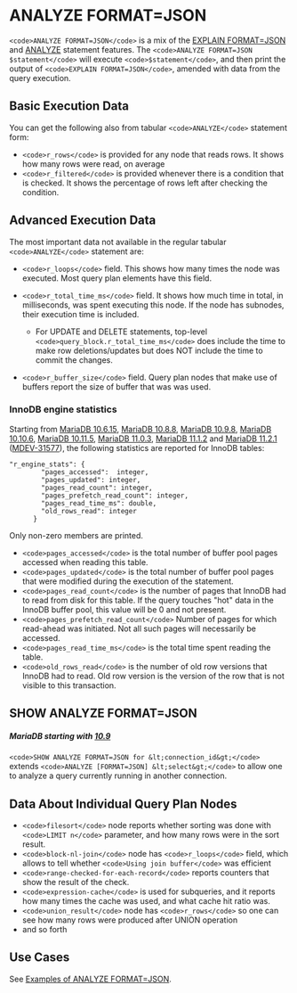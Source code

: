 
# ANALYZE FORMAT=JSON

`<code>ANALYZE FORMAT=JSON</code>` is a mix of the [EXPLAIN FORMAT=JSON](../../../../../../general-resources/learning-and-training/training-and-tutorials/advanced-mariadb-articles/development-articles/outdated-pages/explain-formatjson-in-mysql.md) and [ANALYZE](analyze-statement.md) statement features. The `<code>ANALYZE FORMAT=JSON $statement</code>` will execute `<code>$statement</code>`, and then print the output of `<code>EXPLAIN FORMAT=JSON</code>`, amended with data from the query execution.


## Basic Execution Data


You can get the following also from tabular `<code>ANALYZE</code>` statement form:


* `<code>r_rows</code>` is provided for any node that reads rows. It shows how many rows were read, on average
* `<code>r_filtered</code>` is provided whenever there is a condition that is checked. It shows the percentage of rows left after checking the condition.


## Advanced Execution Data


The most important data not available in the regular tabular `<code>ANALYZE</code>` statement are:


* `<code>r_loops</code>` field. This shows how many times the node was executed. Most query plan elements have this field.
* `<code>r_total_time_ms</code>` field. It shows how much time in total, in milliseconds, was spent executing this node. If the node has subnodes, their execution time is included.

  * For UPDATE and DELETE statements, top-level `<code>query_block.r_total_time_ms</code>` does include the time to make row deletions/updates but does NOT include the time to commit the changes.
* `<code>r_buffer_size</code>` field. Query plan nodes that make use of buffers report the size of buffer that was was used.


### InnoDB engine statistics


Starting from [MariaDB 10.6.15](../../../../../../release-notes/mariadb-community-server/release-notes-mariadb-10-6-series/mariadb-10-6-15-release-notes.md), [MariaDB 10.8.8](../../../../../../release-notes/mariadb-community-server/release-notes-mariadb-10-8-series/mariadb-10-8-8-release-notes.md), [MariaDB 10.9.8](../../../../../../release-notes/mariadb-community-server/release-notes-mariadb-10-9-series/mariadb-10-9-8-release-notes.md), [MariaDB 10.10.6](../../../../../../release-notes/mariadb-community-server/release-notes-mariadb-10-10-series/mariadb-10-10-6-release-notes.md), [MariaDB 10.11.5](../../../../../../release-notes/mariadb-community-server/release-notes-mariadb-10-11-series/mariadb-10-11-5-release-notes.md), [MariaDB 11.0.3](../../../../../../release-notes/mariadb-community-server/release-notes-mariadb-11-0-series/mariadb-11-0-3-release-notes.md), [MariaDB 11.1.2](../../../../../../release-notes/mariadb-community-server/release-notes-mariadb-11-1-series/mariadb-11-1-2-release-notes.md) and [MariaDB 11.2.1](../../../../../../release-notes/mariadb-community-server/release-notes-mariadb-11-2-series/mariadb-11-2-1-release-notes.md) ([MDEV-31577](https://jira.mariadb.org/browse/MDEV-31577)), the following statistics are reported for InnoDB tables:


```
"r_engine_stats": {
        "pages_accessed":  integer,
        "pages_updated": integer,
        "pages_read_count": integer,
        "pages_prefetch_read_count": integer,
        "pages_read_time_ms": double,
        "old_rows_read": integer
      }
```

Only non-zero members are printed.


* `<code>pages_accessed</code>` is the total number of buffer pool pages accessed when reading this table.
* `<code>pages_updated</code>` is the total number of buffer pool pages that were modified during the execution of the statement.
* `<code>pages_read_count</code>` is the number of pages that InnoDB had to read from disk for this table. If the query touches "hot" data in the InnoDB buffer pool, this value will be 0 and not present.
* `<code>pages_prefetch_read_count</code>` Number of pages for which read-ahead was initiated. Not all such pages will necessarily be accessed.
* `<code>pages_read_time_ms</code>` is the total time spent reading the table.
* `<code>old_rows_read</code>` is the number of old row versions that InnoDB had to read. Old row version is the version of the row that is not visible to this transaction.


## SHOW ANALYZE FORMAT=JSON



##### MariaDB starting with [10.9](../../../../../../release-notes/mariadb-community-server/what-is-mariadb-109.md)
`<code>SHOW ANALYZE FORMAT=JSON for &lt;connection_id&gt;</code>`
extends `<code>ANALYZE [FORMAT=JSON] &lt;select&gt;</code>` to allow one to analyze a query currently running in another connection.


## Data About Individual Query Plan Nodes


* `<code>filesort</code>` node reports whether sorting was done with `<code>LIMIT n</code>` parameter, and how many rows were in the sort result.
* `<code>block-nl-join</code>` node has `<code>r_loops</code>` field, which allows to tell whether `<code>Using join buffer</code>` was efficient
* `<code>range-checked-for-each-record</code>` reports counters that show the result of the check.
* `<code>expression-cache</code>` is used for subqueries, and it reports how many times the cache was used, and what cache hit ratio was.
* `<code>union_result</code>` node has `<code>r_rows</code>` so one can see how many rows were produced after UNION operation
* and so forth


## Use Cases


See [Examples of ANALYZE FORMAT=JSON](analyze-formatjson-examples.md).

